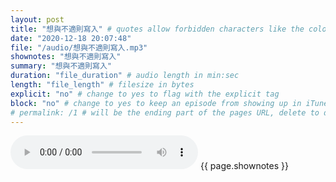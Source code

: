 ```yaml
---
layout: post
title: "想與不適則寫入" # quotes allow forbidden characters like the colon
date: "2020-12-18 20:07:48"
file: "/audio/想與不適則寫入.mp3"
shownotes: "想與不適則寫入"
summary: "想與不適則寫入"
duration: "file_duration" # audio length in min:sec
length: "file_length" # filesize in bytes
explicit: "no" # change to yes to flag with the explicit tag
block: "no" # change to yes to keep an episode from showing up in iTunes
# permalink: /1 # will be the ending part of the pages URL, delete to default to the title
---
```


<audio controls>
<source src="{{site.url}}{{site.baseurl}}{{ page.file }}" type="audio/x-mp3">
Your browser does not support the audio element.
</audio>
{{ page.shownotes }}
